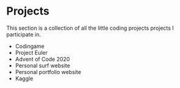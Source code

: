 # Projects

This section is a collection of all the little coding projects projects I participate in. 

 - Codingame
 - Project Euler
 - Advent of Code 2020
 - Personal surf website
 - Personal portfolio website
 - Kaggle

<!--stackedit_data:
eyJoaXN0b3J5IjpbLTgxMTk0MzgyOCwxOTU1NjI4MjYwLC0xND
E2MDg5NDQ0LC01MjA2MTkxMSwtMTg4NjUwNTAyOCwtMTM0NDAy
ODA3N119
-->